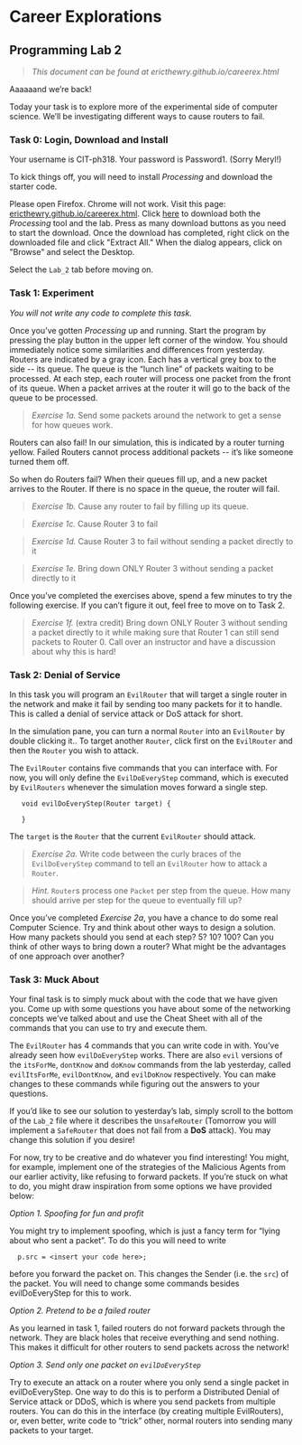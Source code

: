 # Career Explorations
## Programming Lab 2

> _This document can be found at ericthewry.github.io/careerex.html_

Aaaaaand we’re back! 

Today your task is to explore more of the experimental side of
computer science. We’ll be investigating different ways to cause
routers to fail.

### Task 0: Login, Download and Install

Your username is CIT-ph318. Your password is Password1. (Sorry Meryl!)

To kick things off, you will need to install _Processing_ and download
the starter code.

Please open Firefox.  Chrome will not work. Visit this page:
[ericthewry.github.io/careerex.html](ericthewry.github.io/careerex.html). Click
[here](https://drive.google.com/file/d/16-D4WL9LUFjBQdMg0lXoo1QbIujYQ6jG/view?usp=sharing)
to download both the _Processing_ tool and the lab. Press as many download
buttons as you need to start the download. Once the download has
completed, right click on the downloaded file and click "Extract All."
When the dialog appears, click on "Browse" and select the Desktop.

Select the `Lab_2` tab before moving on.

### Task 1: Experiment

_You will not write any code to complete this task._

Once you’ve gotten _Processing_ up and running. Start the program by
pressing the play button in the upper left corner of the window.  You
should immediately notice some similarities and differences from
yesterday.  Routers are indicated by a gray icon. Each has a vertical
grey box to the side -- its queue. The queue is the “lunch line” of
packets waiting to be processed. At each step, each router will
process one packet from the front of its queue.  When a packet arrives
at the router it will go to the back of the queue to be processed.

> _Exercise 1a._ Send some packets around the network to get a sense for how queues work.

Routers can also fail! In our simulation, this is indicated by a
router turning yellow. Failed Routers cannot process additional
packets -- it’s like someone turned them off.

So when do Routers fail? When their queues fill up, and a new packet
arrives to the Router. If there is no space in the queue, the router
will fail.

> _Exercise 1b._ Cause any router to fail by filling up its queue.

> _Exercise 1c._ Cause Router 3 to fail

> _Exercise 1d._ Cause Router 3 to fail without sending a packet directly to it

> _Exercise 1e._ Bring down ONLY Router 3 without sending a packet directly to it

Once you’ve completed the exercises above, spend a few minutes to try
the following exercise. If you can’t figure it out, feel free to move
on to Task 2.

> _Exercise 1f._ (extra credit) Bring down ONLY Router 3 without sending a packet directly to it while making sure that Router 1 can still send packets to Router 0. Call over an instructor and have a discussion about why this is hard!

### Task 2: Denial of Service

In this task you will program an `EvilRouter` that will target a single
router in the network and make it fail by sending too many packets for
it to handle. This is called a denial of service attack or DoS attack
for short.

In the simulation pane, you can turn a normal `Router` into an
`EvilRouter` by double clicking it.. To target another `Router`, click
first on the `EvilRouter` and then the `Router` you wish to attack.

The `EvilRouter` contains five commands that you can interface
with. For now, you will only define the `EvilDoEveryStep` command, which
is executed by `EvilRouters` whenever the simulation moves forward a
single step.

```
   void evilDoEveryStep(Router target) {

   }
```

The `target` is the `Router` that the current `EvilRouter` should attack.

> _Exercise 2a._ Write code between the curly braces of the
> `EvilDoEveryStep` command to tell an `EvilRouter` how to attack a
> `Router`.

> _Hint._ `Router`s process one `Packet` per step from the queue. How many
> should arrive per step for the queue to eventually fill up? 

Once you’ve completed _Exercise 2a_, you have a chance to do some real
Computer Science. Try and think about other ways to design a
solution. How many packets should you send at each step? 5? 10? 100?
Can you think of other ways to bring down a router? What might be the
advantages of one approach over another?


### Task 3: Muck About

Your final task is to simply muck about with the code that we have
given you. Come up with some questions you have about some of the
networking concepts we’ve talked about and use the Cheat Sheet with
all of the commands that you can use to try and execute them.

The `EvilRouter` has 4 commands that you can write code in
with. You’ve already seen how `evilDoEveryStep` works. There are also
`evil` versions of the `itsForMe`, `dontKnow` and `doKnow` commands
from the lab yesterday, called `evilItsForMe`, `evilDontKnow`, and
`evilDoKnow` respectively. You can make changes to these commands
while figuring out the answers to your questions.

If you’d like to see our solution to yesterday’s lab, simply scroll to
the bottom of the `Lab_2` file where it describes the `UnsafeRouter`
(Tomorrow you will implement a `SafeRouter` that does not fail from a
__DoS__ attack). You may change this solution if you desire!

For now, try to be creative and do whatever you find interesting! You
might, for example, implement one of the strategies of the Malicious
Agents from our earlier activity, like refusing to forward packets. If
you’re stuck on what to do, you might draw inspiration from some
options we have provided below:

_Option 1. Spoofing for fun and profit_

You might try to implement spoofing, which is just a fancy term for
“lying about who sent a packet”. To do this you will need to write

```
  p.src = <insert your code here>;
```

before you forward the packet on. This changes the Sender (i.e. the
`src`) of the packet. You will need to change some commands besides
evilDoEveryStep for this to work.

_Option 2. Pretend to be a failed router_

As you learned in task 1, failed routers do not forward packets
through the network. They are black holes that receive everything and
send nothing. This makes it difficult for other routers to send
packets across the network!

_Option 3. Send only one packet on `evilDoEveryStep`_

Try to execute an attack on a router where you only send a single
packet in evilDoEveryStep. One way to do this is to perform a
Distributed Denial of Service attack or DDoS, which is where you send
packets from multiple routers. You can do this in the interface (by
creating multiple EvilRouters), or, even better, write code to “trick”
other, normal routers into sending many packets to your target.
